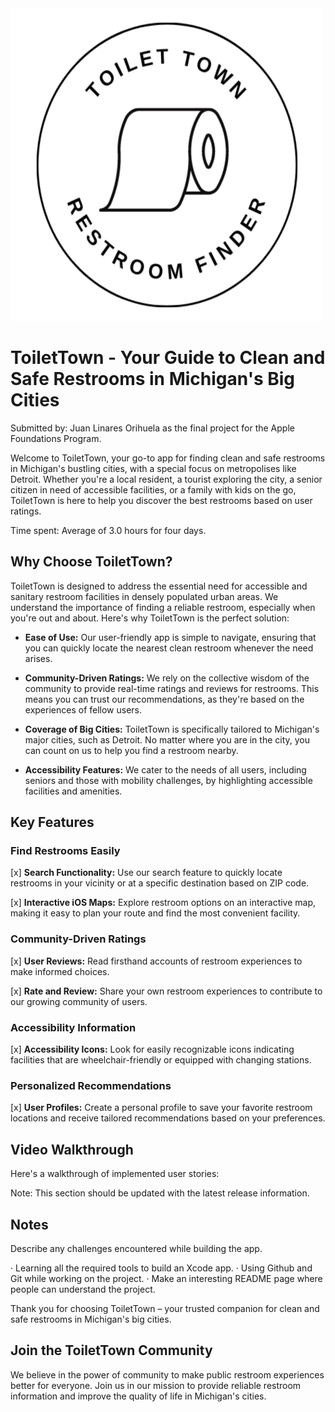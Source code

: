 <img src="ToiletTownLogo.jpg" alt="Toilet Town Logo" width="500" height="500">

# ToiletTown - Your Guide to Clean and Safe Restrooms in Michigan's Big Cities

Submitted by: Juan Linares Orihuela as the final project for the Apple Foundations Program.

Welcome to ToiletTown, your go-to app for finding clean and safe restrooms in Michigan's bustling cities, with a special focus on metropolises like Detroit. Whether you're a local resident, a tourist exploring the city, a senior citizen in need of accessible facilities, or a family with kids on the go, ToiletTown is here to help you discover the best restrooms based on user ratings.

Time spent: Average of 3.0 hours for four days.

## Why Choose ToiletTown?

ToiletTown is designed to address the essential need for accessible and sanitary restroom facilities in densely populated urban areas. We understand the importance of finding a reliable restroom, especially when you're out and about. Here's why ToiletTown is the perfect solution:

- **Ease of Use:** Our user-friendly app is simple to navigate, ensuring that you can quickly locate the nearest clean restroom whenever the need arises.

- **Community-Driven Ratings:** We rely on the collective wisdom of the community to provide real-time ratings and reviews for restrooms. This means you can trust our recommendations, as they're based on the experiences of fellow users.

- **Coverage of Big Cities:** ToiletTown is specifically tailored to Michigan's major cities, such as Detroit. No matter where you are in the city, you can count on us to help you find a restroom nearby.

- **Accessibility Features:** We cater to the needs of all users, including seniors and those with mobility challenges, by highlighting accessible facilities and amenities.

## Key Features

### Find Restrooms Easily

[x] **Search Functionality:** Use our search feature to quickly locate restrooms in your vicinity or at a specific destination based on ZIP code.

[x] **Interactive iOS Maps:** Explore restroom options on an interactive map, making it easy to plan your route and find the most convenient facility.

### Community-Driven Ratings

[x] **User Reviews:** Read firsthand accounts of restroom experiences to make informed choices.

[x] **Rate and Review:** Share your own restroom experiences to contribute to our growing community of users.

### Accessibility Information

[x] **Accessibility Icons:** Look for easily recognizable icons indicating facilities that are wheelchair-friendly or equipped with changing stations.

### Personalized Recommendations

[x] **User Profiles:** Create a personal profile to save your favorite restroom locations and receive tailored recommendations based on your preferences.
 
## Video Walkthrough

Here's a walkthrough of implemented user stories:

Note: This section should be updated with the latest release information.

## Notes

Describe any challenges encountered while building the app.

· Learning all the required tools to build an Xcode app.
· Using Github and Git while working on the project.
· Make an interesting README page where people can understand the project.

Thank you for choosing ToiletTown – your trusted companion for clean and safe restrooms in Michigan's big cities.

## Join the ToiletTown Community

We believe in the power of community to make public restroom experiences better for everyone. Join us in our mission to provide reliable restroom information and improve the quality of life in Michigan's cities.
